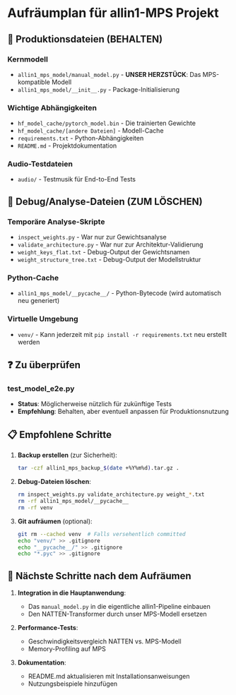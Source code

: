 # Aufräumplan für allin1-MPS Projekt

## 🚀 Produktionsdateien (BEHALTEN)

### Kernmodell
- `allin1_mps_model/manual_model.py` - **UNSER HERZSTÜCK**: Das MPS-kompatible Modell
- `allin1_mps_model/__init__.py` - Package-Initialisierung

### Wichtige Abhängigkeiten
- `hf_model_cache/pytorch_model.bin` - Die trainierten Gewichte
- `hf_model_cache/[andere Dateien]` - Modell-Cache
- `requirements.txt` - Python-Abhängigkeiten
- `README.md` - Projektdokumentation

### Audio-Testdateien
- `audio/` - Testmusik für End-to-End Tests

## 🧹 Debug/Analyse-Dateien (ZUM LÖSCHEN)

### Temporäre Analyse-Skripte
- `inspect_weights.py` - War nur zur Gewichtsanalyse
- `validate_architecture.py` - War nur zur Architektur-Validierung
- `weight_keys_flat.txt` - Debug-Output der Gewichtsnamen
- `weight_structure_tree.txt` - Debug-Output der Modellstruktur

### Python-Cache
- `allin1_mps_model/__pycache__/` - Python-Bytecode (wird automatisch neu generiert)

### Virtuelle Umgebung
- `venv/` - Kann jederzeit mit `pip install -r requirements.txt` neu erstellt werden

## ❓ Zu überprüfen

### test_model_e2e.py
- **Status**: Möglicherweise nützlich für zukünftige Tests
- **Empfehlung**: Behalten, aber eventuell anpassen für Produktionsnutzung

## 📋 Empfohlene Schritte

1. **Backup erstellen** (zur Sicherheit):
   ```bash
   tar -czf allin1_mps_backup_$(date +%Y%m%d).tar.gz .
   ```

2. **Debug-Dateien löschen**:
   ```bash
   rm inspect_weights.py validate_architecture.py weight_*.txt
   rm -rf allin1_mps_model/__pycache__
   rm -rf venv
   ```

3. **Git aufräumen** (optional):
   ```bash
   git rm --cached venv  # Falls versehentlich committed
   echo "venv/" >> .gitignore
   echo "__pycache__/" >> .gitignore
   echo "*.pyc" >> .gitignore
   ```

## 🎯 Nächste Schritte nach dem Aufräumen

1. **Integration in die Hauptanwendung**: 
   - Das `manual_model.py` in die eigentliche allin1-Pipeline einbauen
   - Den NATTEN-Transformer durch unser MPS-Modell ersetzen

2. **Performance-Tests**:
   - Geschwindigkeitsvergleich NATTEN vs. MPS-Modell
   - Memory-Profiling auf MPS

3. **Dokumentation**:
   - README.md aktualisieren mit Installationsanweisungen
   - Nutzungsbeispiele hinzufügen
